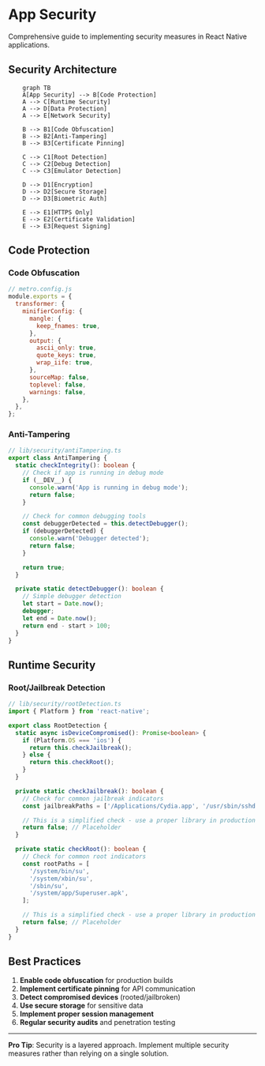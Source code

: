 # App Security

Comprehensive guide to implementing security measures in React Native applications.

## Security Architecture

```mermaid
    graph TB
    A[App Security] --> B[Code Protection]
    A --> C[Runtime Security]
    A --> D[Data Protection]
    A --> E[Network Security]

    B --> B1[Code Obfuscation]
    B --> B2[Anti-Tampering]
    B --> B3[Certificate Pinning]

    C --> C1[Root Detection]
    C --> C2[Debug Detection]
    C --> C3[Emulator Detection]

    D --> D1[Encryption]
    D --> D2[Secure Storage]
    D --> D3[Biometric Auth]

    E --> E1[HTTPS Only]
    E --> E2[Certificate Validation]
    E --> E3[Request Signing]
```

## Code Protection

### Code Obfuscation

```javascript
// metro.config.js
module.exports = {
  transformer: {
    minifierConfig: {
      mangle: {
        keep_fnames: true,
      },
      output: {
        ascii_only: true,
        quote_keys: true,
        wrap_iife: true,
      },
      sourceMap: false,
      toplevel: false,
      warnings: false,
    },
  },
};
```

### Anti-Tampering

```typescript
// lib/security/antiTampering.ts
export class AntiTampering {
  static checkIntegrity(): boolean {
    // Check if app is running in debug mode
    if (__DEV__) {
      console.warn('App is running in debug mode');
      return false;
    }

    // Check for common debugging tools
    const debuggerDetected = this.detectDebugger();
    if (debuggerDetected) {
      console.warn('Debugger detected');
      return false;
    }

    return true;
  }

  private static detectDebugger(): boolean {
    // Simple debugger detection
    let start = Date.now();
    debugger;
    let end = Date.now();
    return end - start > 100;
  }
}
```

## Runtime Security

### Root/Jailbreak Detection

```typescript
// lib/security/rootDetection.ts
import { Platform } from 'react-native';

export class RootDetection {
  static async isDeviceCompromised(): Promise<boolean> {
    if (Platform.OS === 'ios') {
      return this.checkJailbreak();
    } else {
      return this.checkRoot();
    }
  }

  private static checkJailbreak(): boolean {
    // Check for common jailbreak indicators
    const jailbreakPaths = ['/Applications/Cydia.app', '/usr/sbin/sshd', '/bin/bash', '/etc/apt'];

    // This is a simplified check - use a proper library in production
    return false; // Placeholder
  }

  private static checkRoot(): boolean {
    // Check for common root indicators
    const rootPaths = [
      '/system/bin/su',
      '/system/xbin/su',
      '/sbin/su',
      '/system/app/Superuser.apk',
    ];

    // This is a simplified check - use a proper library in production
    return false; // Placeholder
  }
}
```

## Best Practices

1. **Enable code obfuscation** for production builds
2. **Implement certificate pinning** for API communication
3. **Detect compromised devices** (rooted/jailbroken)
4. **Use secure storage** for sensitive data
5. **Implement proper session management**
6. **Regular security audits** and penetration testing

---

**Pro Tip**: Security is a layered approach. Implement multiple security measures rather than relying on a single solution.
